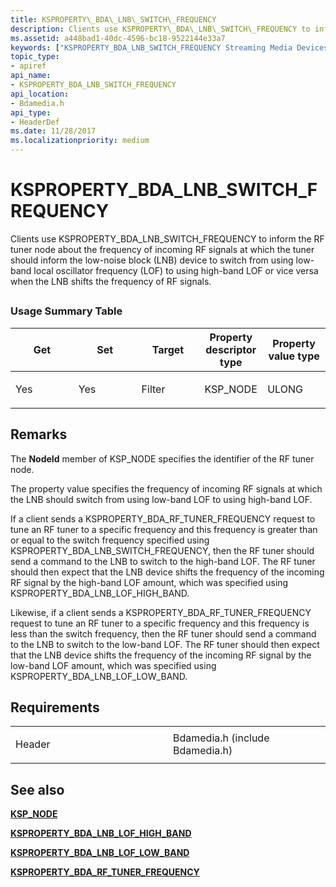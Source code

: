 ```yaml
---
title: KSPROPERTY\_BDA\_LNB\_SWITCH\_FREQUENCY
description: Clients use KSPROPERTY\_BDA\_LNB\_SWITCH\_FREQUENCY to inform the RF tuner node about the frequency of incoming RF signals at which the tuner should inform the low-noise block (LNB) device to switch from using low-band local oscillator frequency (LOF) to using high-band LOF or vice versa when the LNB shifts the frequency of RF signals.
ms.assetid: a448bad1-40dc-4596-bc18-9522144e33a7
keywords: ["KSPROPERTY_BDA_LNB_SWITCH_FREQUENCY Streaming Media Devices"]
topic_type:
- apiref
api_name:
- KSPROPERTY_BDA_LNB_SWITCH_FREQUENCY
api_location:
- Bdamedia.h
api_type:
- HeaderDef
ms.date: 11/28/2017
ms.localizationpriority: medium
---
```


# KSPROPERTY\_BDA\_LNB\_SWITCH\_FREQUENCY


Clients use KSPROPERTY\_BDA\_LNB\_SWITCH\_FREQUENCY to inform the RF tuner node about the frequency of incoming RF signals at which the tuner should inform the low-noise block (LNB) device to switch from using low-band local oscillator frequency (LOF) to using high-band LOF or vice versa when the LNB shifts the frequency of RF signals.

## <span id="ddk_ksproperty_bda_lnb_switch_frequency_ks"></span><span id="DDK_KSPROPERTY_BDA_LNB_SWITCH_FREQUENCY_KS"></span>


### Usage Summary Table

<table>
<colgroup>
<col width="20%" />
<col width="20%" />
<col width="20%" />
<col width="20%" />
<col width="20%" />
</colgroup>
<thead>
<tr class="header">
<th>Get</th>
<th>Set</th>
<th>Target</th>
<th>Property descriptor type</th>
<th>Property value type</th>
</tr>
</thead>
<tbody>
<tr class="odd">
<td><p>Yes</p></td>
<td><p>Yes</p></td>
<td><p>Filter</p></td>
<td><p>KSP_NODE</p></td>
<td><p>ULONG</p></td>
</tr>
</tbody>
</table>

 

Remarks
-------

The **NodeId** member of KSP\_NODE specifies the identifier of the RF tuner node.

The property value specifies the frequency of incoming RF signals at which the LNB should switch from using low-band LOF to using high-band LOF.

If a client sends a KSPROPERTY\_BDA\_RF\_TUNER\_FREQUENCY request to tune an RF tuner to a specific frequency and this frequency is greater than or equal to the switch frequency specified using KSPROPERTY\_BDA\_LNB\_SWITCH\_FREQUENCY, then the RF tuner should send a command to the LNB to switch to the high-band LOF. The RF tuner should then expect that the LNB device shifts the frequency of the incoming RF signal by the high-band LOF amount, which was specified using KSPROPERTY\_BDA\_LNB\_LOF\_HIGH\_BAND.

Likewise, if a client sends a KSPROPERTY\_BDA\_RF\_TUNER\_FREQUENCY request to tune an RF tuner to a specific frequency and this frequency is less than the switch frequency, then the RF tuner should send a command to the LNB to switch to the low-band LOF. The RF tuner should then expect that the LNB device shifts the frequency of the incoming RF signal by the low-band LOF amount, which was specified using KSPROPERTY\_BDA\_LNB\_LOF\_LOW\_BAND.

Requirements
------------

<table>
<colgroup>
<col width="50%" />
<col width="50%" />
</colgroup>
<tbody>
<tr class="odd">
<td><p>Header</p></td>
<td>Bdamedia.h (include Bdamedia.h)</td>
</tr>
</tbody>
</table>

## See also


[**KSP\_NODE**](https://docs.microsoft.com/windows-hardware/drivers/ddi/ks/ns-ks-ksp_node)

[**KSPROPERTY\_BDA\_LNB\_LOF\_HIGH\_BAND**](ksproperty-bda-lnb-lof-high-band.md)

[**KSPROPERTY\_BDA\_LNB\_LOF\_LOW\_BAND**](ksproperty-bda-lnb-lof-low-band.md)

[**KSPROPERTY\_BDA\_RF\_TUNER\_FREQUENCY**](ksproperty-bda-rf-tuner-frequency.md)

 

 






